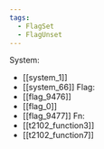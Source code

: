 ```yaml
---
tags:
  - FlagSet
  - FlagUnset
---
```

System:
- [[system_1]]
- [[system_66]]
Flag:
- [[flag_9476]]
- [[flag_0]]
- [[flag_9477]]
Fn:
- [[t2102_function3]]
- [[t2102_function7]]
